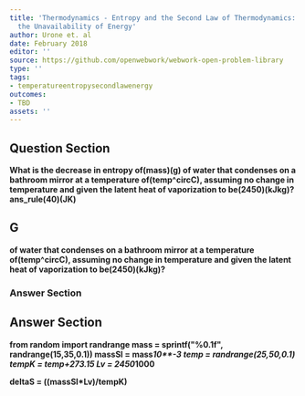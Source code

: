 ```yaml
---
title: 'Thermodynamics - Entropy and the Second Law of Thermodynamics: Disorder and
  the Unavailability of Energy'
author: Urone et. al
date: February 2018
editor: ''
source: https://github.com/openwebwork/webwork-open-problem-library
type: ''
tags:
- temperatureentropysecondlawenergy
outcomes:
- TBD
assets: ''
---
```


## Question Section 

<b>
What is the decrease in entropy of(mass)(g) of water that condenses on a bathroom mirror at a temperature of(temp^circC), assuming no change in temperature and given the latent heat of vaporization to be(2450)(kJkg)?
ans_rule(40)(JK)

## G
of water that condenses on a bathroom mirror at a temperature of(temp^circC), assuming no change in temperature and given the latent heat of vaporization to be(2450)(kJkg)?
### Answer Section


## Answer Section

from random import randrange
mass = sprintf("%0.1f", randrange(15,35,0.1))
massSI = mass*10**-3
temp = randrange(25,50,0.1)
tempK = temp+273.15
Lv = 2450*1000

deltaS = ((massSI*Lv)/tempK)